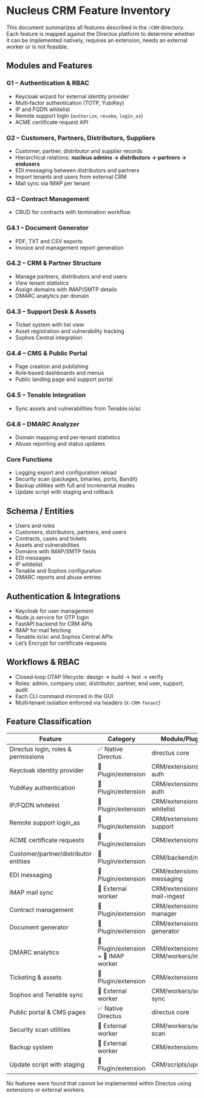 # Nucleus CRM Feature Inventory

This document summarizes all features described in the `/CRM` directory. Each feature is mapped against the Directus platform to determine whether it can be implemented natively, requires an extension, needs an external worker or is not feasible.

## Modules and Features

### G1 – Authentication & RBAC
- Keycloak wizard for external identity provider
- Multi‑factor authentication (TOTP, YubiKey)
- IP and FQDN whitelist
- Remote support login (`authorize`, `revoke`, `login_as`)
- ACME certificate request API

### G2 – Customers, Partners, Distributors, Suppliers
- Customer, partner, distributor and supplier records
- Hierarchical relations: **nucleus admins → distributors → partners → endusers**
- EDI messaging between distributors and partners
- Import tenants and users from external CRM
- Mail sync via IMAP per tenant

### G3 – Contract Management
- CRUD for contracts with termination workflow

### G4.1 – Document Generator
- PDF, TXT and CSV exports
- Invoice and management report generation

### G4.2 – CRM & Partner Structure
- Manage partners, distributors and end users
- View tenant statistics
- Assign domains with IMAP/SMTP details
- DMARC analytics per domain

### G4.3 – Support Desk & Assets
- Ticket system with list view
- Asset registration and vulnerability tracking
- Sophos Central integration

### G4.4 – CMS & Public Portal
- Page creation and publishing
- Role‑based dashboards and menus
- Public landing page and support portal

### G4.5 – Tenable Integration
- Sync assets and vulnerabilities from Tenable.io/sc

### G4.6 – DMARC Analyzer
- Domain mapping and per‑tenant statistics
- Abuse reporting and status updates

### Core Functions
- Logging export and configuration reload
- Security scan (packages, binaries, ports, Bandit)
- Backup utilities with full and incremental modes
- Update script with staging and rollback

## Schema / Entities
- Users and roles
- Customers, distributors, partners, end users
- Contracts, cases and tickets
- Assets and vulnerabilities
- Domains with IMAP/SMTP fields
- EDI messages
- IP whitelist
- Tenable and Sophos configuration
- DMARC reports and abuse entries

## Authentication & Integrations
- Keycloak for user management
- Node.js service for OTP login
- FastAPI backend for CRM APIs
- IMAP for mail fetching
- Tenable.io/sc and Sophos Central APIs
- Let’s Encrypt for certificate requests

## Workflows & RBAC
- Closed‑loop OTAP lifecycle: design → build → test → verify
- Roles: admin, company user, distributor, partner, end user, support, audit
- Each CLI command mirrored in the GUI
- Multi‑tenant isolation enforced via headers (`X-CRM-Tenant`)

## Feature Classification

| Feature | Category | Module/Plugin Path |
| --- | --- | --- |
| Directus login, roles & permissions | ✅ Native Directus | directus core |
| Keycloak identity provider | 🔧 Plugin/extension | CRM/extensions/nucleus-auth |
| YubiKey authentication | 🔧 Plugin/extension | CRM/extensions/nucleus-auth |
| IP/FQDN whitelist | 🔧 Plugin/extension | CRM/extensions/ip-whitelist |
| Remote support login_as | 🔧 Plugin/extension | CRM/extensions/remote-support |
| ACME certificate requests | 🔧 Plugin/extension | CRM/extensions/certbot |
| Customer/partner/distributor entities | 🔧 Plugin/extension | CRM/backend/models |
| EDI messaging | 🔧 Plugin/extension | CRM/extensions/edi-messaging |
| IMAP mail sync | 🚧 External worker | CRM/extensions/nucleus-mail-ingest |
| Contract management | 🔧 Plugin/extension | CRM/extensions/contract-manager |
| Document generator | 🔧 Plugin/extension | CRM/extensions/doc-generator |
| DMARC analytics | 🔧 Plugin/extension + 🚧 IMAP worker | CRM/extensions/dmarc, CRM/workers/imap-sync |
| Ticketing & assets | 🔧 Plugin/extension | CRM/extensions/ticketing |
| Sophos and Tenable sync | 🚧 External worker | CRM/workers/security-sync |
| Public portal & CMS pages | ✅ Native Directus | directus core |
| Security scan utilities | 🚧 External worker | CRM/workers/security-scan |
| Backup system | 🚧 External worker | CRM/extensions/backup |
| Update script with staging | 🔧 Plugin/extension | CRM/scripts/update.sh |

No features were found that cannot be implemented within Directus using extensions or external workers.
